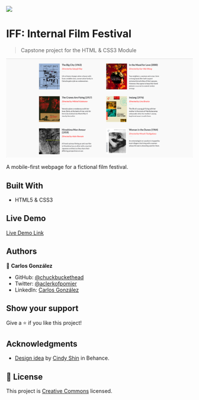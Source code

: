 ![](https://img.shields.io/badge/Microverse-blueviolet)

# IFF: Internal Film Festival

> Capstone project for the HTML & CSS3 Module

![screenshot](./resources/screenshot.png)

A mobile-first webpage for a fictional film festival.

## Built With

- HTML5 & CSS3

## Live Demo

[Live Demo Link](https://chuckbuckethead.github.io/microverse-film-festival-page/)

## Authors

👤 **Carlos González**

- GitHub: [@chuckbuckethead](https://github.com/chuckbuckethead)
- Twitter: [@aclerkofpomier](https://twitter.com/aclerkofpomier)
- LinkedIn: [Carlos González](https://www.linkedin.com/in/chuckbuckethead/)

## Show your support

Give a ⭐️ if you like this project!

## Acknowledgments

- [Design idea](https://www.behance.net/gallery/29845175/CC-Global-Summit-2015) by [Cindy Shin](https://www.behance.net/adagio07) in Behance.


## 📝 License

This project is [Creative Commons](https://creativecommons.org/licenses/by-nc/4.0/) licensed.
